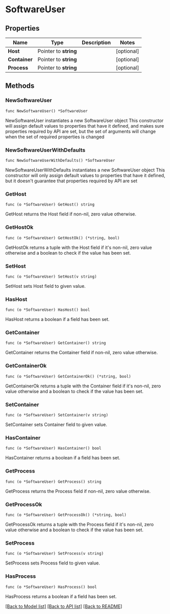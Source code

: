 # SoftwareUser

## Properties

Name | Type | Description | Notes
------------ | ------------- | ------------- | -------------
**Host** | Pointer to **string** |  | [optional] 
**Container** | Pointer to **string** |  | [optional] 
**Process** | Pointer to **string** |  | [optional] 

## Methods

### NewSoftwareUser

`func NewSoftwareUser() *SoftwareUser`

NewSoftwareUser instantiates a new SoftwareUser object
This constructor will assign default values to properties that have it defined,
and makes sure properties required by API are set, but the set of arguments
will change when the set of required properties is changed

### NewSoftwareUserWithDefaults

`func NewSoftwareUserWithDefaults() *SoftwareUser`

NewSoftwareUserWithDefaults instantiates a new SoftwareUser object
This constructor will only assign default values to properties that have it defined,
but it doesn't guarantee that properties required by API are set

### GetHost

`func (o *SoftwareUser) GetHost() string`

GetHost returns the Host field if non-nil, zero value otherwise.

### GetHostOk

`func (o *SoftwareUser) GetHostOk() (*string, bool)`

GetHostOk returns a tuple with the Host field if it's non-nil, zero value otherwise
and a boolean to check if the value has been set.

### SetHost

`func (o *SoftwareUser) SetHost(v string)`

SetHost sets Host field to given value.

### HasHost

`func (o *SoftwareUser) HasHost() bool`

HasHost returns a boolean if a field has been set.

### GetContainer

`func (o *SoftwareUser) GetContainer() string`

GetContainer returns the Container field if non-nil, zero value otherwise.

### GetContainerOk

`func (o *SoftwareUser) GetContainerOk() (*string, bool)`

GetContainerOk returns a tuple with the Container field if it's non-nil, zero value otherwise
and a boolean to check if the value has been set.

### SetContainer

`func (o *SoftwareUser) SetContainer(v string)`

SetContainer sets Container field to given value.

### HasContainer

`func (o *SoftwareUser) HasContainer() bool`

HasContainer returns a boolean if a field has been set.

### GetProcess

`func (o *SoftwareUser) GetProcess() string`

GetProcess returns the Process field if non-nil, zero value otherwise.

### GetProcessOk

`func (o *SoftwareUser) GetProcessOk() (*string, bool)`

GetProcessOk returns a tuple with the Process field if it's non-nil, zero value otherwise
and a boolean to check if the value has been set.

### SetProcess

`func (o *SoftwareUser) SetProcess(v string)`

SetProcess sets Process field to given value.

### HasProcess

`func (o *SoftwareUser) HasProcess() bool`

HasProcess returns a boolean if a field has been set.


[[Back to Model list]](../README.md#documentation-for-models) [[Back to API list]](../README.md#documentation-for-api-endpoints) [[Back to README]](../README.md)


